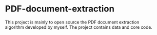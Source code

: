 # PDF-document-extraction
This project is mainly to open source the PDF document extraction algorithm developed by myself. The project contains data and core code.
